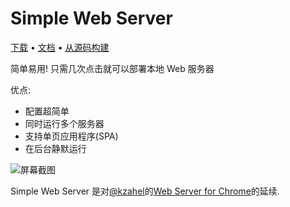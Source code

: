 # Simple Web Server

[下载](https://simplewebserver.org/zh-CN/download/) &bull; [文档](https://simplewebserver.org/zh-CN/docs/options.html) &bull; [从源码构建](https://simplewebserver.org/zh-CN/docs/build.html)



简单易用! 只需几次点击就可以部署本地 Web 服务器

优点:
- 配置超简单
- 同时运行多个服务器
- 支持单页应用程序(SPA)
- 在后台静默运行

![屏幕截图](https://user-images.githubusercontent.com/11605395/163694811-46e3b79c-a187-4c78-b622-6250a6d5d9d0.jpeg)

Simple Web Server 是对[@kzahel](https://github.com/kzahel)的[Web Server for Chrome](https://github.com/kzahel/web-server-chrome)的延续.
